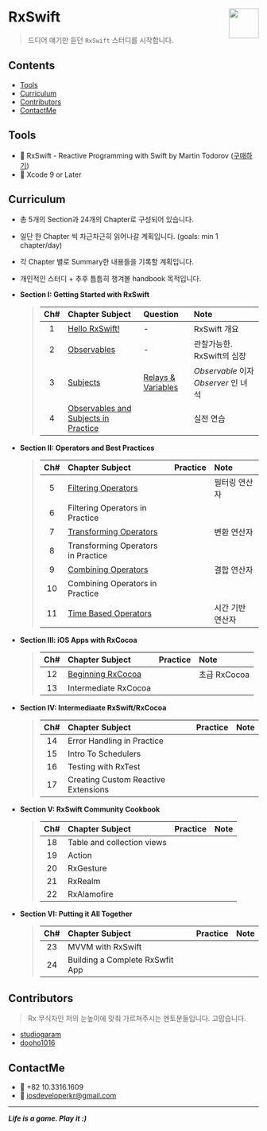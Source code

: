 # RxSwift <img src = "https://github.com/ReactiveX/RxSwift/raw/master/assets/Rx_Logo_M.png" width = 60  align = right> 

>드디어 얘기만 듣던 `RxSwift` 스터디를 시작합니다.

## Contents
* [Tools](https://github.com/fimuxd/RxSwift#tools)
* [Curriculum](https://github.com/fimuxd/RxSwift#curriculum)
* [Contributors](https://github.com/fimuxd/RxSwift#Contributors)
* [ContactMe](https://github.com/fimuxd/RxSwift#ContactMe)

## Tools
* 📕 RxSwift - Reactive Programming with Swift by Martin Todorov ([구매하기](https://store.raywenderlich.com/products/rxswift?_ga=2.88706715.1421367013.1516248812-515082446.1516248812))
* 🔨 Xcode 9 or Later

## Curriculum

* 총 5개의 Section과 24개의 Chapter로 구성되어 있습니다.
* 일단 한 Chapter 씩 차근차근히 읽어나갈 계획입니다. (goals: min 1 chapter/day)
* 각 Chapter 별로 Summary한 내용들을 기록할 계획입니다.
* 개인적인 스터디 + 추후 틈틈히 챙겨볼 handbook 목적입니다.

* **Section I: Getting Started with RxSwift**
	> | Ch# | Chapter Subject | Question | Note | 
	> |:---:| :--- | :--- | :--- |
	> |1|[Hello RxSwift!](https://github.com/fimuxd/RxSwift/blob/master/01_HelloRxSwift/Ch.1%20Hello%20RxSwift.md) | - | RxSwift 개요 |
	> |2|[Observables](https://github.com/fimuxd/RxSwift/blob/master/02_Observables/Ch2.%20Observables.md) | - | 관찰가능한. RxSwift의 심장 |
	> |3|[Subjects](https://github.com/fimuxd/RxSwift/blob/master/03_Subjects/Ch3.%20Subjects.md) | [Relays & Variables](https://github.com/fimuxd/RxSwift/blob/master/03_Subjects/Ch3.%20Homework.md) | *Observable* 이자 *Observer* 인 녀석 |
	> |4|[Observables and Subjects in Practice](https://github.com/fimuxd/RxSwift/blob/master/04_ObservablesAndSubjectsInPractice/Ch4.ObservablesAndSubjectsInPractice.md)|| 실전 연습 |

* **Section II: Operators and Best Practices**
	> | Ch# | Chapter Subject | Practice | Note |
	> |:---:| :--- | :---: | :--- |
	> |5|[Filtering Operators](https://github.com/fimuxd/RxSwift/blob/master/05_Filtering%20Operators/Ch5.%20FilteringOperators.md)||필터링 연산자|
	> |6|Filtering Operators in Practice|||
	> |7|[Transforming Operators](https://github.com/fimuxd/RxSwift/blob/master/07_Transforming%20Operators/CH7_TransformingOperators.md)||변환 연산자|
	> |8|Transforming Operators in Practice|||
	> |9|[Combining Operators](https://github.com/fimuxd/RxSwift/blob/master/09_Combining%20Operators/Ch9.CombiningOperators.md)||결합 연산자|
	> |10|Combining Operators in Practice|||
	> |11|[Time Based Operators](https://github.com/fimuxd/RxSwift/blob/master/11_Time%20Based%20Operators/Time%20Based%20Operators.md)||시간 기반 연산자|

* **Section III: iOS Apps with RxCocoa**
	> | Ch# | Chapter Subject | Practice | Note |
	> |:---:| :--- | :---: | :--- |
	> |12|[Beginning RxCocoa](https://github.com/fimuxd/RxSwift/blob/master/12.%20Beginning%20RxCocoa/Ch12.%20Beginning%20RxCocoa.md)||초급 RxCocoa|
	> |13|Intermediate RxCocoa|||

* **Section IV: Intermediaate RxSwift/RxCocoa**
	> | Ch# | Chapter Subject | Practice | Note |
	> |:---:| :--- | :---: | :--- |
	> |14|Error Handling in Practice|||
	> |15|Intro To Schedulers|||
	> |16|Testing with RxTest|||
	> |17|Creating Custom Reactive Extensions|||

* **Section V: RxSwift Community Cookbook**
	> | Ch# | Chapter Subject | Practice | Note |
	> |:---:| :--- | :---: | :--- |
	> |18|Table and collection views|||
	> |19|Action|||
	> |20|RxGesture|||
	> |21|RxRealm|||
	> |22|RxAlamofire|||

* **Section VI: Putting it All Together**
	> | Ch# | Chapter Subject | Practice | Note |
	> |:---:| :--- | :---: | :--- |
	> |23|MVVM with RxSwift|||
	> |24|Building a Complete RxSwfit App|||

## Contributors

> Rx 무식자인 저의 눈높이에 맞춰 가르쳐주시는 멘토분들입니다. 고맙습니다. 

* [studiogaram](https://github.com/studiogaram)
* [dooho1016](https://github.com/dooho1016)

## ContactMe
* 📱 +82 10.3316.1609
* 📧 iosdeveloperkr@gmail.com

***
***Life is a game. Play it :)***